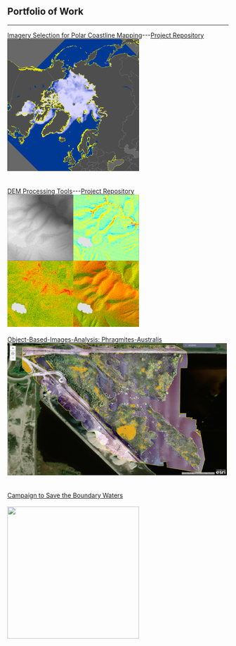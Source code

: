 ## Portfolio of Work
---

[Imagery Selection for Polar Coastline Mapping](/coastline)---[Project Repository](https://github.com/jeff-diz/coastline)<br>
[<img src="images/sea_ice_example.png?raw=true" width="300" height="300">](/coastline)<br>
<br><br>
[DEM Processing Tools](/dem_processing)---[Project Repository](https://github.com/jeff-diz/dem_processing)<br>
[<img src="images/dem_derivatives.png?raw=true" width="300" height="300">](/dem_processing)
<br><br>
[Object-Based-Images-Analysis: Phragmites-Australis](https://umn.maps.arcgis.com/apps/MapJournal/index.html?appid=c6c2aa9fa0684b92ae0e29a8bbb9212d)
[<img src="images/obia_phrag_thumn.PNG?raw=true" width="500" height="300">](https://umn.maps.arcgis.com/apps/MapJournal/index.html?appid=c6c2aa9fa0684b92ae0e29a8bbb9212d)<br>
<br><br>
[Campaign to Save the Boundary Waters](/cstbw)
<br><br>
[<img src="images/stbw_thum.jpg?raw=true" width="300" height="300">](/cstbw)